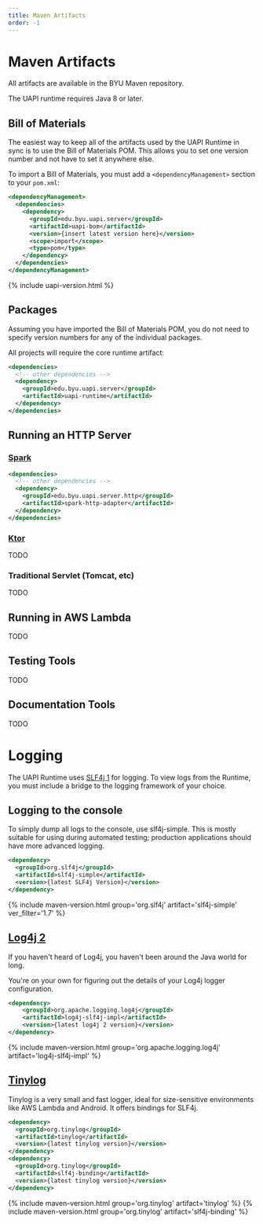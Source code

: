 ```yaml
---
title: Maven Artifacts
order: -1
---
```


# Maven Artifacts

All artifacts are available in the BYU Maven repository.

The UAPI runtime requires Java 8 or later.

## Bill of Materials

The easiest way to keep all of the artifacts used by the UAPI Runtime in sync is to
use the Bill of Materials POM. This allows you to set one version number and not have to 
set it anywhere else.

To import a Bill of Materials, you must add a `<dependencyManagement>` section to your `pom.xml`:

```xml
<dependencyManagement>
  <dependencies>
    <dependency>
      <groupId>edu.byu.uapi.server</groupId>
      <artifactId>uapi-bom</artifactId>
      <version>{insert latest version here}</version>
      <scope>import</scope>
      <type>pom</type>
    </dependency>
  </dependencies>
</dependencyManagement>
```
{% include uapi-version.html %}

## Packages

Assuming you have imported the Bill of Materials POM, you do not need to specify version numbers for
any of the individual packages.

All projects will require the core runtime artifact:

```xml
<dependencies>
  <!-- other dependencies -->
  <dependency>
    <groupId>edu.byu.uapi.server</groupId>
    <artifactId>uapi-runtime</artifactId>
  </dependency>
</dependencies>
```

## Running an HTTP Server

### [Spark](http://sparkjava.com)

```xml
<dependencies>
  <!-- other dependencies -->
  <dependency>
    <groupId>edu.byu.uapi.server.http</groupId>
    <artifactId>spark-http-adapter</artifactId>
  </dependency>
</dependencies>
```

### [Ktor](https://ktor.io/)

TODO

### Traditional Servlet (Tomcat, etc)

TODO

## Running in AWS Lambda

TODO

## Testing Tools

TODO

## Documentation Tools

TODO

# Logging

The UAPI Runtime uses [SLF4j 1](https://www.slf4j.org/) for logging. To view logs from the Runtime,
you must include a bridge to the logging framework of your choice.

## Logging to the console

To simply dump all logs to the console, use slf4j-simple. This is mostly suitable for using during
automated testing; production applications should have more advanced logging.

```xml
<dependency>
  <groupId>org.slf4j</groupId>
  <artifactId>slf4j-simple</artifactId>
  <version>{latest SLF4j Version}</version>
</dependency>
```

{% include maven-version.html group='org.slf4j' artifact='slf4j-simple' ver_filter='1.7' %}


## [Log4j 2](https://logging.apache.org/log4j/2.x/)

If you haven't heard of Log4j, you haven't been around the Java world for long.

You're on your own for figuring out the details of your Log4j logger configuration.

```xml
<dependency>
    <groupId>org.apache.logging.log4j</groupId>
    <artifactId>log4j-slf4j-impl</artifactId>
    <version>{latest log4j 2 version}</version>
</dependency>
```

{% include maven-version.html group='org.apache.logging.log4j' artifact='log4j-slf4j-impl' %}

## [Tinylog](https://tinylog.org/)

Tinylog is a very small and fast logger, ideal for size-sensitive environments like AWS Lambda and Android. 
It offers bindings for SLF4j.

```xml
<dependency>
  <groupId>org.tinylog</groupId>
  <artifactId>tinylog</artifactId>
  <version>{latest tinylog version}</version>
</dependency>
<dependency>
  <groupId>org.tinylog</groupId>
  <artifactId>slf4j-binding</artifactId>
  <version>{latest tinylog version}</version>
</dependency>
```

{% include maven-version.html group='org.tinylog' artifact='tinylog' %}
{% include maven-version.html group='org.tinylog' artifact='slf4j-binding' %}
